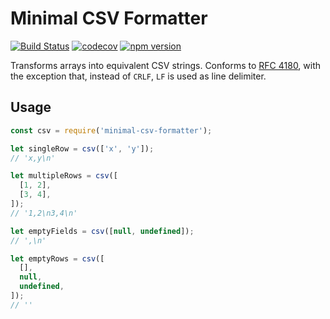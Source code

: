 # Minimal CSV Formatter

[![Build Status](https://travis-ci.org/soroushj/node-minimal-csv-formatter.svg?branch=master)](https://travis-ci.org/soroushj/node-minimal-csv-formatter)
[![codecov](https://codecov.io/gh/soroushj/node-minimal-csv-formatter/branch/master/graph/badge.svg)](https://codecov.io/gh/soroushj/node-minimal-csv-formatter)
[![npm version](https://badge.fury.io/js/minimal-csv-formatter.svg)](https://badge.fury.io/js/minimal-csv-formatter)

Transforms arrays into equivalent CSV strings. Conforms to [RFC 4180](https://tools.ietf.org/html/rfc4180), with the exception that, instead of `CRLF`, `LF` is used as line delimiter.

## Usage

```javascript
const csv = require('minimal-csv-formatter');

let singleRow = csv(['x', 'y']);
// 'x,y\n'

let multipleRows = csv([
  [1, 2],
  [3, 4],
]);
// '1,2\n3,4\n'

let emptyFields = csv([null, undefined]);
// ',\n'

let emptyRows = csv([
  [],
  null,
  undefined,
]);
// ''
```
